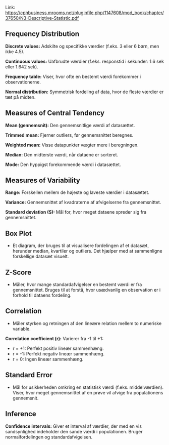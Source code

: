 Link: https://cphbusiness.mrooms.net/pluginfile.php/1147608/mod_book/chapter/37650/N3-Descriptive-Statistic.pdf

## Frequency Distribution

**Discrete values:** Adskilte og specifikke værdier (f.eks. 3 eller 6 børn, men ikke 4.5).

**Continuous values:** Uafbrudte værdier (f.eks. responstid i sekunder: 1.6 sek eller 1.642 sek).

**Frequency table:** Viser, hvor ofte en bestemt værdi forekommer i observationerne.

**Normal distribution:** Symmetrisk fordeling af data, hvor de fleste værdier er tæt på midten.


## Measures of Central Tendency

**Mean (gennemsnit):** Den gennemsnitlige værdi af datasættet.

**Trimmed mean:** Fjerner outliers, før gennemsnittet beregnes.

**Weighted mean:** Visse datapunkter vægter mere i beregningen.

**Median:** Den midterste værdi, når dataene er sorteret.

**Mode:** Den hyppigst forekommende værdi i datasættet.

## Measures of Variability

**Range:** Forskellen mellem de højeste og laveste værdier i datasættet.

**Variance:** Gennemsnittet af kvadraterne af afvigelserne fra gennemsnittet.

**Standard deviation (S):** Mål for, hvor meget dataene spreder sig fra gennemsnittet.

## Box Plot

* Et diagram, der bruges til at visualisere fordelingen af et datasæt, herunder median, kvartiler og outliers. Det hjælper med at sammenligne forskellige datasæt visuelt.

## Z-Score

* Måler, hvor mange standardafvigelser en bestemt værdi er fra gennemsnittet. Bruges til at forstå, hvor usædvanlig en observation er i forhold til dataens fordeling.

## Correlation

* Måler styrken og retningen af den lineære relation mellem to numeriske variable.

**Correlation coefficient (r):** Varierer fra -1 til +1:
* r = +1: Perfekt positiv lineær sammenhæng.
* r = -1: Perfekt negativ lineær sammenhæng.
* r = 0: Ingen lineær sammenhæng.

## Standard Error

* Mål for usikkerheden omkring en statistisk værdi (f.eks. middelværdien). Viser, hvor meget gennemsnittet af en prøve vil afvige fra populationens gennemsnit.

## Inference

**Confidence intervals:** Giver et interval af værdier, der med en vis sandsynlighed indeholder den sande værdi i populationen. Bruger normalfordelingen og standardafvigelsen.

